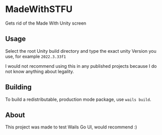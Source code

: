 # MadeWithSTFU
Gets rid of the Made With Unity screen

## Usage
Select the root Unity build directory and type the exact unity Version you use, for example `2022.3.33f1`

I would not recommend using this in any published projects because I do not know anything about legality.
## Building

To build a redistributable, production mode package, use `wails build`.

## About
This project was made to test Wails Go UI, would recommend :)